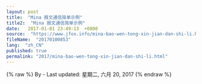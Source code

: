 ```yaml
---
layout: post
title:  "Mina 报文通信简单示例"
title2:  "Mina 报文通信简单示例"
date:   2017-01-01 23:49:13  +0800
source:  "https://www.jfox.info/mina-bao-wen-tong-xin-jian-dan-shi-li.html"
fileName:  "20170100853"
lang:  "zh_CN"
published: true
permalink: "2017/mina-bao-wen-tong-xin-jian-dan-shi-li.html"
---
```

{% raw %}
By  - Last updated: 星期二, 六月 20, 2017
{% endraw %}
